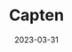 ---
title: "Capten"
date: 2023-03-31
description: "Capten project changelog."
type : "changelog"
version : "1.0.0"
draft: false
weight: 2
---